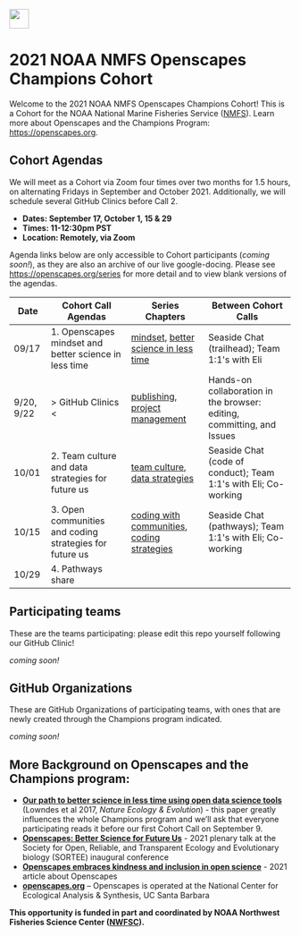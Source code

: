 <a align="left" href="https://github.com/Openscapes/2021-noaa-nmfs"><img src="https://github.githubassets.com/images/modules/logos_page/GitHub-Mark.png" width="35px"></a>

# 2021 NOAA NMFS Openscapes Champions Cohort

Welcome to the 2021 NOAA NMFS Openscapes Champions Cohort! This is a Cohort for the NOAA National Marine Fisheries Service ([NMFS](https://www.fisheries.noaa.gov/)). Learn more about Openscapes and the Champions Program: <https://openscapes.org>. 

## Cohort Agendas

We will meet as a Cohort via Zoom four times over two months for 1.5 hours, on alternating Fridays in September and October 2021. Additionally, we will schedule several GitHub Clinics before Call 2. 

- **Dates: September 17, October 1, 15 & 29**
- **Times: 11-12:30pm PST**
- **Location: Remotely, via Zoom**

Agenda links below are only accessible to Cohort participants (*coming soon!*), as they are also an archive of our live google-docing. Please see <https://openscapes.org/series> for more detail and to view blank versions of the agendas.

Date | Cohort Call Agendas          | Series Chapters |      Between Cohort Calls
----| ------------------|----------------------|--------------------------------
09/17 | 1. Openscapes mindset and better science in less time | [mindset](#mindset), [better science in less time](#bsilt) | Seaside Chat (trailhead); Team 1:1's with Eli
9/20, 9/22 | > GitHub Clinics <| [publishing](#github-pub), [project management](#github-issues) | Hands-on collaboration in the browser: editing, committing, and Issues
10/01 | 2. Team culture and data strategies for future us | [team culture](#team-culture), [data strategies](#data-strategies) | Seaside Chat (code of conduct); Team 1:1's with Eli; Co-working 
10/15 | 3. Open communities and coding strategies for future us | [coding with communities](#communities), [coding strategies](#coding-strategies) | Seaside Chat (pathways); Team 1:1's with Eli; Co-working
10/29 | 4. Pathways share |  | 

## Participating teams

These are the teams participating: please edit this repo yourself following our GitHub Clinic!

*coming soon!*

## GitHub Organizations

These are GitHub Organizations of participating teams, with ones that are newly created through the Champions program indicated.

*coming soon!*

## More Background on Openscapes and the Champions program:

* **[Our path to better science in less time using open data science tools](https://www.nature.com/articles/s41559-017-0160)** (Lowndes et al 2017, _Nature Ecology & Evolution_) - this paper greatly influences the whole Champions program and we’ll ask that everyone participating reads it before our first Cohort Call on September 9. 
* **[Openscapes: Better Science for Future Us](https://docs.google.com/presentation/d/1HGw4P095-lblHiGQHXYidHiVysjrPxuojxTxKtE13vk/edit#slide=id.ge2b7c2f974_0_2017)** - 2021 plenary talk at the Society for Open, Reliable, and Transparent Ecology and Evolutionary biology (SORTEE) inaugural conference 
* **[Openscapes embraces kindness and inclusion in open science](https://sparcopen.org/impact-story/openscapes-embraces-kindness-and-inclusion-of-open-science/)** - 2021 article about Openscapes
* **[openscapes.org](https://openscapes.org/)** – Openscapes is operated at the National Center for Ecological Analysis & Synthesis, UC Santa Barbara

**This opportunity is funded in part and coordinated by NOAA Northwest Fisheries Science Center ([NWFSC](https://www.fisheries.noaa.gov/about/northwest-fisheries-science-center)).**
